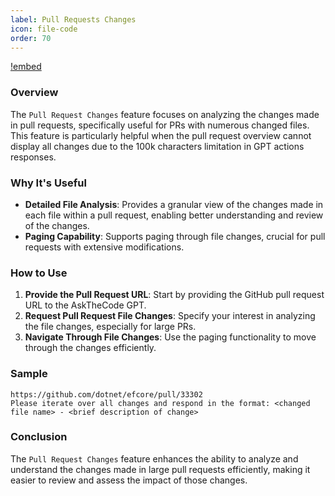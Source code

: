 ```yaml
---
label: Pull Requests Changes
icon: file-code
order: 70
---
```


[!embed](/resources/usage/pull-requests/changes.mp4)

### Overview

The `Pull Request Changes` feature focuses on analyzing the changes made in pull requests, specifically useful for PRs with numerous changed files. This feature is particularly helpful when the pull request overview cannot display all changes due to the 100k characters limitation in GPT actions responses.

### Why It's Useful

- **Detailed File Analysis**: Provides a granular view of the changes made in each file within a pull request, enabling better understanding and review of the changes.
- **Paging Capability**: Supports paging through file changes, crucial for pull requests with extensive modifications.

### How to Use

1. **Provide the Pull Request URL**: Start by providing the GitHub pull request URL to the AskTheCode GPT.
2. **Request Pull Request File Changes**: Specify your interest in analyzing the file changes, especially for large PRs.
3. **Navigate Through File Changes**: Use the paging functionality to move through the changes efficiently.

### Sample

```prompt
https://github.com/dotnet/efcore/pull/33302
Please iterate over all changes and respond in the format: <changed file name> - <brief description of change>
```

### Conclusion

The `Pull Request Changes` feature enhances the ability to analyze and understand the changes made in large pull requests efficiently, making it easier to review and assess the impact of those changes.
